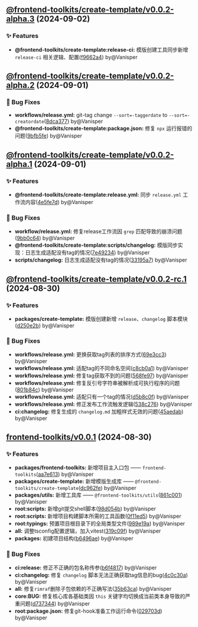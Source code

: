## [@frontend-toolkits/create-template/v0.0.2-alpha.3](https://github.com/Vanisper/frontend-toolkits/compare/@frontend-toolkits/create-template/v0.0.2-alpha.2...@frontend-toolkits/create-template/v0.0.2-alpha.3) (2024-09-02)


### ✨ Features

* **@frontend-toolkits/create-template:release-ci:** 模版创建工具同步新增 `release-ci` 相关逻辑、配置([f9662a4](https://github.com/Vanisper/frontend-toolkits/commit/f9662a4)) by@Vanisper








## [@frontend-toolkits/create-template/v0.0.2-alpha.2](https://github.com/Vanisper/frontend-toolkits/compare/@frontend-toolkits/create-template/v0.0.2-alpha.1...@frontend-toolkits/create-template/v0.0.2-alpha.2) (2024-09-01)






### 🐛 Bug Fixes

* **workflows/release.yml:** git-tag change `--sort=-taggerdate` to `--sort=-creatordate`([8dca377](https://github.com/Vanisper/frontend-toolkits/commit/8dca377)) by@Vanisper
* **@frontend-toolkits/create-template:package.json:** 修复 `npx` 运行报错的问题([9bfb5fe](https://github.com/Vanisper/frontend-toolkits/commit/9bfb5fe)) by@Vanisper




## [@frontend-toolkits/create-template/v0.0.2-alpha.1](https://github.com/Vanisper/frontend-toolkits/compare/@frontend-toolkits/create-template/v0.0.2-rc.1...@frontend-toolkits/create-template/v0.0.2-alpha.1) (2024-09-01)


### ✨ Features

* **@frontend-toolkits/create-template:release.yml:** 同步 `release.yml` 工作流内容([4e5fe7d](https://github.com/Vanisper/frontend-toolkits/commit/4e5fe7d)) by@Vanisper




### 🐛 Bug Fixes

* **workflow/release.yml:** 修复release工作流因 `grep` 匹配导致的崩溃问题([9bb0c64](https://github.com/Vanisper/frontend-toolkits/commit/9bb0c64)) by@Vanisper
* **@frontend-toolkits/create-template:scripts/changelog:** 模版同步实现：日志生成适配没有tag的情况([7e49234](https://github.com/Vanisper/frontend-toolkits/commit/7e49234)) by@Vanisper
* **scripts/changelog:** 日志生成适配没有tag的情况([33195a7](https://github.com/Vanisper/frontend-toolkits/commit/33195a7)) by@Vanisper




## [@frontend-toolkits/create-template/v0.0.2-rc.1](https://github.com/Vanisper/frontend-toolkits/compare/frontend-toolkits/v0.0.1...@frontend-toolkits/create-template/v0.0.2-rc.1) (2024-08-30)


### ✨ Features

* **packages/create-template:** 模版创建新增 `release`、`changelog` 脚本模块([d250e2b](https://github.com/Vanisper/frontend-toolkits/commit/d250e2b)) by@Vanisper




### 🐛 Bug Fixes

* **workflows/release.yml:** 更换获取tag列表的排序方式([69e3cc3](https://github.com/Vanisper/frontend-toolkits/commit/69e3cc3)) by@Vanisper
* **workflows/release.yml:** 适配tag的不同命名空间([c8cb0a1](https://github.com/Vanisper/frontend-toolkits/commit/c8cb0a1)) by@Vanisper
* **workflows/release.yml:** 修复tag获取不到的问题([568fe97](https://github.com/Vanisper/frontend-toolkits/commit/568fe97)) by@Vanisper
* **workflows/release.yml:** 修复反引号字符串被解析成可执行程序的问题([801b84c](https://github.com/Vanisper/frontend-toolkits/commit/801b84c)) by@Vanisper
* **workflows/release.yml:** 适配只有一个tag的情况([d5b8c0f](https://github.com/Vanisper/frontend-toolkits/commit/d5b8c0f)) by@Vanisper
* **workflows/release.yml:** 修正发布工作流触发逻辑([538c276](https://github.com/Vanisper/frontend-toolkits/commit/538c276)) by@Vanisper
* **ci:changelog:** 修复生成的 `changelog.md` 加粗样式无效的问题([45aedab](https://github.com/Vanisper/frontend-toolkits/commit/45aedab)) by@Vanisper




## [frontend-toolkits/v0.0.1](https://github.com/Vanisper/frontend-toolkits/commit/af2fb4e) (2024-08-30)


### ✨ Features

* **packages/frontend-toolkits:** 新增项目主入口包 —— `frontend-toolkits`([aa7e613](https://github.com/Vanisper/frontend-toolkits/commit/aa7e613)) by@Vanisper
* **packages/create-template:** 新增模版生成库 —— `@frontend-toolkits/create-template`([dc962fe](https://github.com/Vanisper/frontend-toolkits/commit/dc962fe)) by@Vanisper
* **packages/utils:** 新增工具库 —— `@frontend-toolkits/utils`([861c001](https://github.com/Vanisper/frontend-toolkits/commit/861c001)) by@Vanisper
* **root:scripts:** 新增git提交shell脚本([98d054b](https://github.com/Vanisper/frontend-toolkits/commit/98d054b)) by@Vanisper
* **root:scripts:** 新增项目构建脚本所需的工具函数([0f11ed5](https://github.com/Vanisper/frontend-toolkits/commit/0f11ed5)) by@Vanisper
* **root:typings:** 预置项目根目录下的全局类型文件([989e19a](https://github.com/Vanisper/frontend-toolkits/commit/989e19a)) by@Vanisper
* **all:** 调整tsconfig配置逻辑，加入vitest([319c09f](https://github.com/Vanisper/frontend-toolkits/commit/319c09f)) by@Vanisper
* **packages:** 初建项目结构([b6496ae](https://github.com/Vanisper/frontend-toolkits/commit/b6496ae)) by@Vanisper




### 🐛 Bug Fixes

* **ci:release:** 修正不正确的包名称传参([b6f4817](https://github.com/Vanisper/frontend-toolkits/commit/b6f4817)) by@Vanisper
* **ci:changelog:** 修复 `changelog` 脚本无法正确获取tag信息的bug([4c0c30a](https://github.com/Vanisper/frontend-toolkits/commit/4c0c30a)) by@Vanisper
* **all:** 修复`rimraf`删除子包依赖的不正确写法([35b63ca](https://github.com/Vanisper/frontend-toolkits/commit/35b63ca)) by@Vanisper
* **core:BUG:** 修复核心库各基础类因 `this` 关键字均切换成当前类本身导致的严重问题([d737344](https://github.com/Vanisper/frontend-toolkits/commit/d737344)) by@Vanisper
* **root:package.json:** 修复git-hook准备工作运行命令([029703d](https://github.com/Vanisper/frontend-toolkits/commit/029703d)) by@Vanisper




